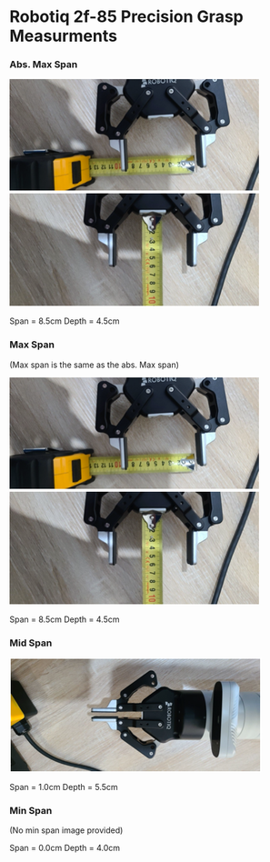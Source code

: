 # Robotiq 2f-85 Precision Grasp Measurments


### Abs. Max Span
![Full Max Span](Images/Robotiq_2f-85_precision_absmax.png)

Span = 8.5cm
Depth = 4.5cm


### Max Span
(Max span is the same as the abs. Max span)

![Max Span](Images/Robotiq_2f-85_precision_max.png)

Span = 8.5cm
Depth = 4.5cm


### Mid Span
![Mid Span](Images/Robotiq_2f-85_precision_mid.png)

Span = 1.0cm
Depth = 5.5cm


### Min Span

(No min span image provided)

Span = 0.0cm
Depth = 4.0cm
